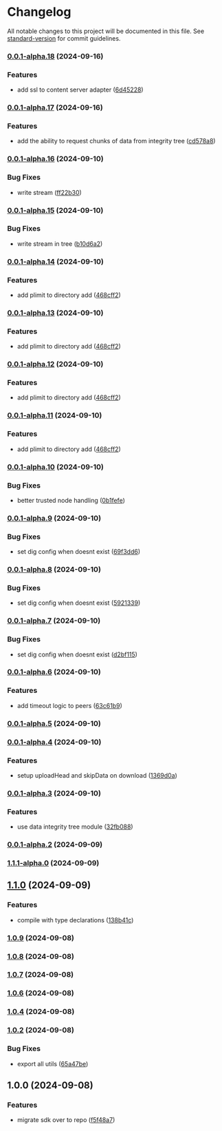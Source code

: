 # Changelog

All notable changes to this project will be documented in this file. See [standard-version](https://github.com/conventional-changelog/standard-version) for commit guidelines.

### [0.0.1-alpha.18](https://github.com/DIG-Network/dig-chia-sdk/compare/v0.0.1-alpha.17...v0.0.1-alpha.18) (2024-09-16)


### Features

* add ssl to content server adapter ([6d45228](https://github.com/DIG-Network/dig-chia-sdk/commit/6d4522880b7d8e3ab1bf3c86f93d54007e5da220))

### [0.0.1-alpha.17](https://github.com/DIG-Network/dig-chia-sdk/compare/v0.0.1-alpha.16...v0.0.1-alpha.17) (2024-09-16)


### Features

* add the ability to request chunks of data from integrity tree ([cd578a8](https://github.com/DIG-Network/dig-chia-sdk/commit/cd578a86e46aab9236999ed1f011a482f14870de))

### [0.0.1-alpha.16](https://github.com/DIG-Network/dig-chia-sdk/compare/v0.0.1-alpha.15...v0.0.1-alpha.16) (2024-09-10)


### Bug Fixes

* write stream ([ff22b30](https://github.com/DIG-Network/dig-chia-sdk/commit/ff22b303e6ad30fd31575ea8e0fa5254cc518a64))

### [0.0.1-alpha.15](https://github.com/DIG-Network/dig-chia-sdk/compare/v0.0.1-alpha.14...v0.0.1-alpha.15) (2024-09-10)


### Bug Fixes

* write stream in tree ([b10d6a2](https://github.com/DIG-Network/dig-chia-sdk/commit/b10d6a2489fc66ee8c8c51546b0521f39aee3c24))

### [0.0.1-alpha.14](https://github.com/DIG-Network/dig-chia-sdk/compare/v0.0.1-alpha.10...v0.0.1-alpha.14) (2024-09-10)


### Features

* add plimit to directory add ([468cff2](https://github.com/DIG-Network/dig-chia-sdk/commit/468cff28397c993b22af7388a8472b1d2068aebd))

### [0.0.1-alpha.13](https://github.com/DIG-Network/dig-chia-sdk/compare/v0.0.1-alpha.10...v0.0.1-alpha.13) (2024-09-10)


### Features

* add plimit to directory add ([468cff2](https://github.com/DIG-Network/dig-chia-sdk/commit/468cff28397c993b22af7388a8472b1d2068aebd))

### [0.0.1-alpha.12](https://github.com/DIG-Network/dig-chia-sdk/compare/v0.0.1-alpha.10...v0.0.1-alpha.12) (2024-09-10)


### Features

* add plimit to directory add ([468cff2](https://github.com/DIG-Network/dig-chia-sdk/commit/468cff28397c993b22af7388a8472b1d2068aebd))

### [0.0.1-alpha.11](https://github.com/DIG-Network/dig-chia-sdk/compare/v0.0.1-alpha.10...v0.0.1-alpha.11) (2024-09-10)


### Features

* add plimit to directory add ([468cff2](https://github.com/DIG-Network/dig-chia-sdk/commit/468cff28397c993b22af7388a8472b1d2068aebd))

### [0.0.1-alpha.10](https://github.com/DIG-Network/dig-chia-sdk/compare/v0.0.1-alpha.9...v0.0.1-alpha.10) (2024-09-10)


### Bug Fixes

* better trusted node handling ([0b1fefe](https://github.com/DIG-Network/dig-chia-sdk/commit/0b1fefebbf4b8b3a27a0d8b7af0afe59bc457aef))

### [0.0.1-alpha.9](https://github.com/DIG-Network/dig-chia-sdk/compare/v0.0.1-alpha.8...v0.0.1-alpha.9) (2024-09-10)


### Bug Fixes

* set dig config when doesnt exist ([69f3dd6](https://github.com/DIG-Network/dig-chia-sdk/commit/69f3dd62c7499b9e19088e57ae3e5857baf4c8f5))

### [0.0.1-alpha.8](https://github.com/DIG-Network/dig-chia-sdk/compare/v0.0.1-alpha.7...v0.0.1-alpha.8) (2024-09-10)


### Bug Fixes

* set dig config when doesnt exist ([5921339](https://github.com/DIG-Network/dig-chia-sdk/commit/592133903ddae41fca24eb316f7333a941e78bfa))

### [0.0.1-alpha.7](https://github.com/DIG-Network/dig-chia-sdk/compare/v0.0.1-alpha.6...v0.0.1-alpha.7) (2024-09-10)


### Bug Fixes

* set dig config when doesnt exist ([d2bf115](https://github.com/DIG-Network/dig-chia-sdk/commit/d2bf115cc5909da0a610e0b9abc90961c7aced0d))

### [0.0.1-alpha.6](https://github.com/DIG-Network/dig-chia-sdk/compare/v0.0.1-alpha.5...v0.0.1-alpha.6) (2024-09-10)


### Features

* add timeout logic to peers ([63c61b9](https://github.com/DIG-Network/dig-chia-sdk/commit/63c61b99e98512c3fe07732434df900b99be6a10))

### [0.0.1-alpha.5](https://github.com/DIG-Network/dig-chia-sdk/compare/v0.0.1-alpha.4...v0.0.1-alpha.5) (2024-09-10)

### [0.0.1-alpha.4](https://github.com/DIG-Network/dig-chia-sdk/compare/v0.0.1-alpha.3...v0.0.1-alpha.4) (2024-09-10)


### Features

* setup uploadHead and skipData on download ([1369d0a](https://github.com/DIG-Network/dig-chia-sdk/commit/1369d0a1920dc516bf3de44b39aec7451a0a4917))

### [0.0.1-alpha.3](https://github.com/DIG-Network/dig-chia-sdk/compare/v0.0.1-alpha.2...v0.0.1-alpha.3) (2024-09-10)


### Features

* use data integrity tree module ([32fb088](https://github.com/DIG-Network/dig-chia-sdk/commit/32fb088708836d7586de3ea3426058b4bd33d5ca))

### [0.0.1-alpha.2](https://github.com/DIG-Network/dig-chia-sdk/compare/v1.1.1-alpha.0...v0.0.1-alpha.2) (2024-09-09)

### [1.1.1-alpha.0](https://github.com/DIG-Network/dig-chia-sdk/compare/v1.1.0...v1.1.1-alpha.0) (2024-09-09)

## [1.1.0](https://github.com/DIG-Network/dig-chia-sdk/compare/v1.0.9...v1.1.0) (2024-09-09)


### Features

* compile with type declarations ([138b41c](https://github.com/DIG-Network/dig-chia-sdk/commit/138b41c3a27ae1e95b76b3975f48822dd5d9b724))

### [1.0.9](https://github.com/DIG-Network/dig-chia-sdk/compare/v1.0.8...v1.0.9) (2024-09-08)

### [1.0.8](https://github.com/DIG-Network/dig-chia-sdk/compare/v1.0.7...v1.0.8) (2024-09-08)

### [1.0.7](https://github.com/DIG-Network/dig-chia-sdk/compare/v1.0.6...v1.0.7) (2024-09-08)

### [1.0.6](https://github.com/DIG-Network/dig-chia-sdk/compare/v1.0.4...v1.0.6) (2024-09-08)

### [1.0.4](https://github.com/DIG-Network/dig-chia-sdk/compare/v1.0.2...v1.0.4) (2024-09-08)

### [1.0.2](https://github.com/DIG-Network/dig-chia-sdk/compare/v1.0.0...v1.0.2) (2024-09-08)


### Bug Fixes

* export all utils ([65a47be](https://github.com/DIG-Network/dig-chia-sdk/commit/65a47be43676d727af5c7f7b104e29b1942c05ae))

## 1.0.0 (2024-09-08)


### Features

* migrate sdk over to repo ([f5f48a7](https://github.com/DIG-Network/dig-chia-sdk/commit/f5f48a7cbb1699e41aac9954756e77ff3058c4cf))
